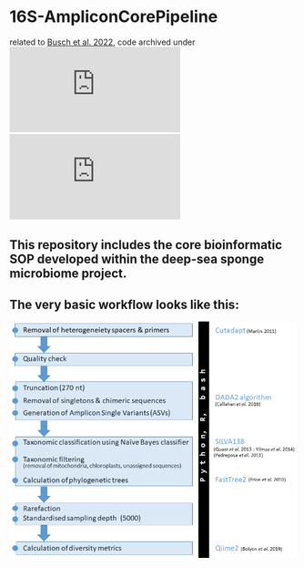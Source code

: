 # 16S-AmpliconCorePipeline
related to [Busch et al. 2022](https://www.nature.com/ncomms/ 'Busch et al. 2022'), code archived under [![GitHub license](https://badgen.net/github/license/Naereen/Strapdown.js)](https://github.com/Naereen/StrapDown.js/blob/master/LICENSE) [![Latest release](https://badgen.net/github/release/Naereen/Strapdown.js)](https://github.com/Naereen/Strapdown.js/releases)

## This repository includes the core bioinformatic SOP developed within the deep-sea sponge microbiome project.
## The very basic workflow looks like this:
![png](workflow.png)
